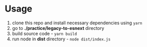 # Usage

1. clone this repo and install necessary dependencies using `yarn`
2. go to **./practice/legacy-to-esnext** directory
3. build source code - `yarn build`
4. run node in **dist** directory - `node dist/index.js`